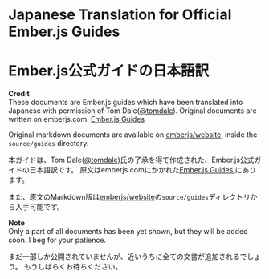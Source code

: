 # Japanese Translation for Official Ember.js Guides
# Ember.js公式ガイドの日本語訳

**Credit**  
These documents are Ember.js guides which have been translated into Japanese with permission of Tom Dale([@tomdale](https://twitter.com/tomdale)).
Original documents are written on emberjs.com.
[Ember.js Guides](http://emberjs.com/guides/)

Original markdown documents are available on [emberjs/website](https://github.com/emberjs/website/), inside the `source/guides` directory. 

本ガイドは、Tom Dale([@tomdale](https://twitter.com/tomdale))氏の了承を得て作成された、Ember.js公式ガイドの日本語訳です。
原文はemberjs.comにかかれた[Ember.js Guides ](http://emberjs.com/guides/)にあります。

また、原文のMarkdown版は[emberjs/website](https://github.com/emberjs/website/)の`source/guides`ディレクトリから入手可能です。

**Note**  
Only a part of all documents has been yet shown, but they will be added soon.
I beg for your patience.

まだ一部しか公開されていませんが、近いうちに全ての文書が追加されるでしょう。
もうしばらくお待ちください。